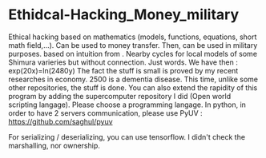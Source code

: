 # Ethidcal-Hacking_Money_military
Ethical hacking based on mathematics (models, functions, equations, short math field,...). Can be used to money transfer. Then, can be used in military purposes.
based on intuition from . Nearby cycles for local models of some Shimura varieries
but without connection. Just words.
We have then : exp(20x)=ln(2480y)
The fact the stuff is small is proved by my recent researches in economy. 2500 is a dementia disease.
This time, unlike some other repositories, the stuff is done. You can also extend the rapidity of this program by adding the supercomputer repository I did (Open world scripting langage). Please choose a programming langage. In python, in order to have 2 servers communication, please use PyUV : https://github.com/saghul/pyuv

For serializing / deserializing, you can use tensorflow. I didn't check the marshalling, nor ownership.
